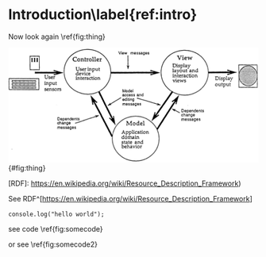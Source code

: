 # Introduction\label{ref:intro}

<!-- TODO -- abstract/introduction here %TODO -->

Now look again \ref{fig:thing}

![some caption](./figures/mvc.png){#fig:thing}

[RDF]: https://en.wikipedia.org/wiki/Resource_Description_Framework)

See RDF^[<https://en.wikipedia.org/wiki/Resource_Description_Framework>]





``` {#fig:somecode .js}
console.log("hello world");
```

see code \ref{fig:somecode}

or see \ref{fig:somecode2}
